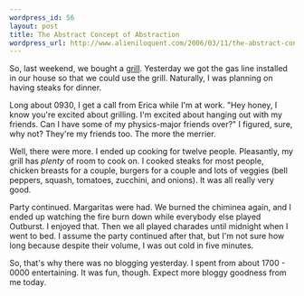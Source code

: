 ```yaml
--- 
wordpress_id: 56
layout: post
title: The Abstract Concept of Abstraction
wordpress_url: http://www.alieniloquent.com/2006/03/11/the-abstract-concept-of-abstraction/
---
```

So, last weekend, we bought a <a href="http://www.alieniloquent.com/2006/03/05/of-grills-and-receptacles/">grill</a>.  Yesterday we got the gas line installed in our house so that we could use the grill.  Naturally, I was planning on having steaks for dinner.

Long about 0930, I get a call from Erica while I'm at work.  "Hey honey, I know  you're excited about grilling.  I'm excited about hanging out with my friends.  Can I have some of my physics-major friends over?"  I figured, sure, why not?  They're my friends too.  The more the merrier.

Well, there were more.  I ended up cooking for twelve people.  Pleasantly, my grill has <em>plenty</em> of room to cook on.  I cooked steaks for most people, chicken breasts for a couple, burgers for a couple and lots of veggies (bell peppers, squash, tomatoes, zucchini, and onions).  It was all really very good.

Party continued.  Margaritas were had.  We burned the chiminea again, and I ended up watching the fire burn down while everybody else played Outburst.  I enjoyed that.  Then we all played charades until midnight when I went to bed.  I assume the party continued after that, but I'm not sure how long because despite their volume, I was out cold in five minutes.

So, that's why there was no blogging yesterday.  I spent from about 1700 - 0000 entertaining.  It was fun, though.  Expect more bloggy goodness from me today.

